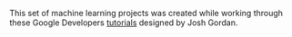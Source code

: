 This set of machine learning projects was created while working through these Google Developers [tutorials](https://www.youtube.com/playlist?list=PLOU2XLYxmsIIuiBfYad6rFYQU_jL2ryal) designed by Josh Gordan.
